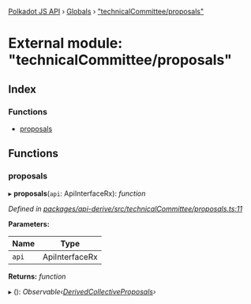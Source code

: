 [Polkadot JS API](../README.md) › [Globals](../globals.md) › ["technicalCommittee/proposals"](_technicalcommittee_proposals_.md)

# External module: "technicalCommittee/proposals"

## Index

### Functions

* [proposals](_technicalcommittee_proposals_.md#proposals)

## Functions

###  proposals

▸ **proposals**(`api`: ApiInterfaceRx): *function*

*Defined in [packages/api-derive/src/technicalCommittee/proposals.ts:11](https://github.com/polkadot-js/api/blob/e855da1f13/packages/api-derive/src/technicalCommittee/proposals.ts#L11)*

**Parameters:**

Name | Type |
------ | ------ |
`api` | ApiInterfaceRx |

**Returns:** *function*

▸ (): *Observable‹[DerivedCollectiveProposals](_types_.md#derivedcollectiveproposals)›*
